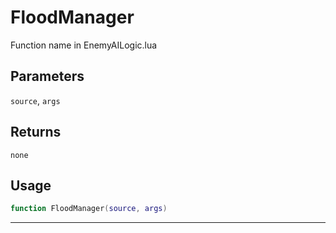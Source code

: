 # FloodManager
Function name in EnemyAILogic.lua
## Parameters
`source`, `args`
## Returns
`none`
## Usage
```lua
function FloodManager(source, args)
```
---
